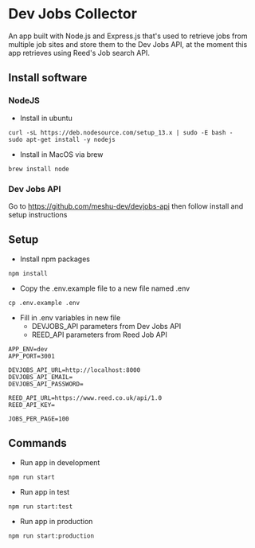 # Dev Jobs Collector

An app built with Node.js and Express.js that's used to retrieve jobs from multiple job sites and store them to the Dev Jobs API, at the moment this app retrieves using Reed's Job search API. 

## Install software
### NodeJS
- Install in ubuntu
```
curl -sL https://deb.nodesource.com/setup_13.x | sudo -E bash -
sudo apt-get install -y nodejs
```
- Install in MacOS via brew 
```
brew install node
```
### Dev Jobs API
Go to https://github.com/meshu-dev/devjobs-api then follow install and setup instructions

## Setup 
- Install npm packages
```
npm install
```
- Copy the .env.example file to a new file named .env
```
cp .env.example .env
```
- Fill in .env variables in new file
    - DEVJOBS_API parameters from Dev Jobs API
    - REED_API parameters from Reed Job API
```
APP_ENV=dev
APP_PORT=3001

DEVJOBS_API_URL=http://localhost:8000
DEVJOBS_API_EMAIL=
DEVJOBS_API_PASSWORD=

REED_API_URL=https://www.reed.co.uk/api/1.0
REED_API_KEY=

JOBS_PER_PAGE=100
```
## Commands
- Run app in development
```
npm run start
```
- Run app in test
```
npm run start:test
```
- Run app in production
```
npm run start:production
```
